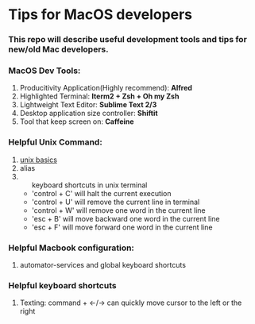 # Tips for MacOS developers
### This repo will describe useful development tools and tips for new/old Mac developers.

### MacOS Dev Tools: 
1. Producitivity Application(Highly recommend): <b>Alfred</b>
2. Highlighted Terminal: <b>Iterm2 + Zsh + Oh my Zsh</b>
3. Lightweight Text Editor: <b>Sublime Text 2/3</b>
4. Desktop application size controller: <b>Shiftit</b>
5. Tool that keep screen on: <b>Caffeine</b>

### Helpful Unix Command:
1. <a href="#">unix basics</a>
2. alias
3. <ul>keyboard shortcuts in unix terminal
	<li>'control + C' will halt the current execution</li>
	<li>'control + U' will remove the current line in terminal</li>
	<li>'control + W' will remove one word in the current line</li>
	<li>'esc + B' will move backward one word in the current line</li>
	<li>'esc + F' will move forward one word in the current line</li>
   </ul>

### Helpful Macbook configuration:
1. automator-services and global keyboard shortcuts

### Helpful keyboard shortcuts
1. Texting: command + &#8592;/&#8594; can quickly move cursor to the left or the right 
